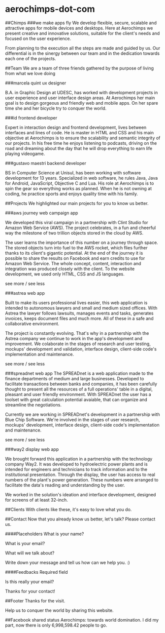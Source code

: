 aerochimps-dot-com
==================

##Chimps
###we make apps fly
We develop flexible, secure, scalable and attractive apps for mobile devices and desktops. Here at Aerochimps we present creative and innovative solutions, suitable for the client's needs and focused on the user experience.

From planning to the execution all the steps are made and guided by us. Our differential is in the sinergy between our team and in the dedication towards each one of the projects.


##Team
We are a team of three friends gathered by the purpose of living from what we love doing

###marcela quint
ux designer

B.A. in Graphic Design at UDESC, has worked with development projects in user experience and user interface design areas. At Aerochimps her main goal is to design gorgeous and friendly web and mobile apps. On her spare time she and her bicycle try to conquer the world.

###id
frontend developer

Expert in interaction design and frontend development, lives between interfaces and lines of code. He is master in HTML and CSS and his main objective at Aerochimps is to ensure the scalability and semantic integrity of our projects. In his free time he enjoys listening to podcasts, driving on the road and dreaming about the day that he will drop everything to earn life playing videogame.

###gustavo maestri
backend developer

BS in Computer Science at Unisul, has been working with software development for 13 years. Specialized in web software, he rules Java, Java for Android, JavaScript, Objective C and Lua. His role at Aerochimps is to spin the gear so everything works as planned. When he is not owning at coding, he practice sports and enjoys quality time with his family.

##Projects
We highlighted our main projects for you to know us better.

###aws journey
web campaign app

We developed this viral campaign in a partnership with Clint Studio for Amazon Web Service (AWS). The project celebrates, in a fun and cheerful way the milestone of two trillion objects stored in the cloud by AWS.

The user learns the importance of this number on a journey through space. The stored objects turn into fuel to the AWS rocket, which flies further thanks to its client's gigantic potential. At the end of the journey it is possible to share the results on Facebook and earn credits to use for Amazon Web Service.
The whole concept, content, interaction and integration was produced closely with the client. To the website development, we used only HTML, CSS and JS languages.

see more / see less

###astrea
web app

Built to make its users professional lives easier, this web application is intended to autonomous lawyers and small and medium sized offices. With Astrea the lawyer follows lawsuits, manages events and tasks, generates invoices, keeps document files and much more. All of these in a safe and collaborative environment.

The project is constantly evolving. That's why in a partnership with the Astrea company we continue to work in the app's development and improvement. We colaborate in the stages of research and user testing, mockups' development and validation, interface design, client-side code's implementation and maintenance.

see more / see less

###spreadnet
web app
The SPREADnet is a web application made to the finance departments of medium and large businesses. Developed to facilitate transactions between banks and companies, it has been carefully thought to present all the resources of a full operations' table in a digital, pleasant and user friendly environment. With SPREADnet the user has a toolset with great calculation potential avaiable, that can organize and streamline the negotiations.

Currently we are working in SPREADnet's development in a partnership with Blue Chip Software. We're involved in the stages of user research, mockups' development, interface design, client-side code's implementation and maintenance.

see more / see less

###way2 display
web app

We brought forward this application in a partnership with the technology company Way2. It was developed to hydroelectric power plants and is intended for engineers and technicians to track information and to the institutional presentation. Through the display, the user has access to real numbers of the plant's power generation. These numbers were arranged to facilitate the data's reading and understanding by the user.

We worked in the solution's ideation and interface development, designed for screens of at least 32-inch.

##Clients
With clients like these, it's easy to love what you do.


##Contact
Now that you already know us better, let's talk? Please contact us.

####Placeholders
What is your name?

What is your email?

What will we talk about?

Write down your message and tell us how can we help you. :)

####Feedbacks
Required field

Is this really your email?

Thanks for your contact!

##Footer
Thanks for the visit.

Help us to conquer the world by sharing this website.

##Facebook shared status
Aerochimps: towards world domination. I did my part, now there is only 6,998,598.42 people to go.